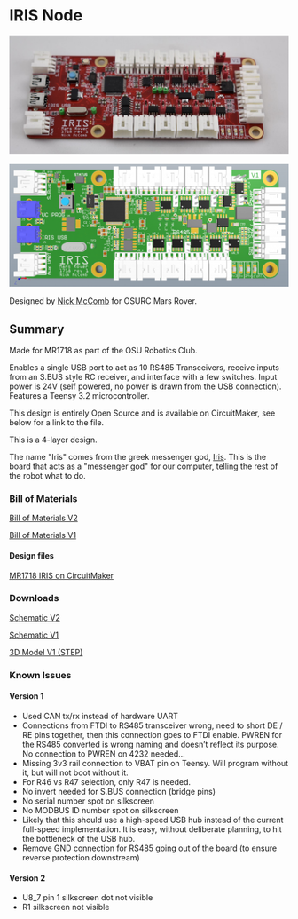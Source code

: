 # IRIS Node

![Iris](files/iris.jpg)

![Iris Render](files/iris_render.png)

Designed by [Nick McComb](www.nickmccomb.net) for OSURC Mars Rover.


## Summary

Made for MR1718 as part of the OSU Robotics Club.

Enables a single USB port to act as 10 RS485 Transceivers, receive inputs from an S.BUS style RC receiver, and interface with a few switches. Input power is 24V (self powered, no power is drawn from the USB connection). Features a Teensy 3.2 microcontroller.

This design is entirely Open Source and is available on CircuitMaker, see below for a link to the file.

This is a 4-layer design.

The name "Iris" comes from the greek messenger god, [Iris](http://www.theoi.com/Pontios/Iris.html). This is the board that acts as a "messenger god" for our computer, telling the rest of the robot what to do. 

### Bill of Materials

[Bill of Materials V2](https://docs.google.com/spreadsheets/d/1Z_BUTqAl6qHLze04HCUyY8IqsqWJTmvCWzt6RRplw2Y/edit?usp=sharing)

[Bill of Materials V1](
https://docs.google.com/spreadsheets/d/1TkVeK_GaS78QLqv8NcE_QGGE-NSj-3agn10lKnISSjQ/edit?usp=sharing
)

#### Design files

[MR1718 IRIS on CircuitMaker](https://workspace.circuitmaker.com/Projects/Details/Nick-McComb/OSURC-Mars-Rover-2017-2018-Iris-Board)

### Downloads

[Schematic V2](files/iris-v2-schematic.pdf)

[Schematic V1](files/iris-v1-schematic.pdf)

[3D Model V1 (STEP)](files/iris.step)

### Known Issues

#### Version 1
- Used CAN tx/rx instead of hardware UART
- Connections from FTDI to RS485 transceiver wrong, need to short DE / RE pins together, then this connection goes to FTDI enable. PWREN for the RS485 converted is wrong naming and doesn’t reflect its purpose. No connection to PWREN on 4232 needed...
- Missing 3v3 rail connection to VBAT pin on Teensy. Will program without it, but will not boot without it.
- For R46 vs R47 selection, only R47 is needed.
- No invert needed for S.BUS connection (bridge pins)
- No serial number spot on silkscreen
- No MODBUS ID number spot on silkscreen
- Likely that this should use a high-speed USB hub instead of the current full-speed implementation. It is easy, without deliberate planning, to hit the bottleneck of the USB hub.
- Remove GND connection for RS485 going out of the board (to ensure reverse protection downstream)

#### Version 2
- U8_7 pin 1 silkscreen dot not visible 
- R1 silkscreen not visible
